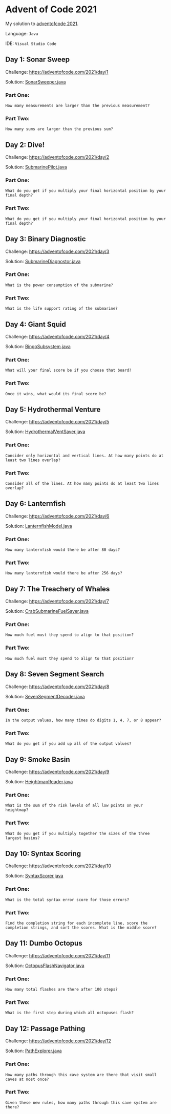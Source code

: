 # Advent of Code 2021
My solution to [adventofcode 2021](https://adventofcode.com/2021).

Language: `Java`

IDE: `Visual Studio Code`

## Day 1: Sonar Sweep
Challenge: https://adventofcode.com/2021/day/1

Solution: [SonarSweeper.java](SonarSweeper.java)

### Part One:
`How many measurements are larger than the previous measurement?`

### Part Two:
`How many sums are larger than the previous sum?`

## Day 2: Dive!
Challenge: https://adventofcode.com/2021/day/2

Solution: [SubmarinePilot.java](SubmarinePilot.java)

### Part One:
`What do you get if you multiply your final horizontal position by your final depth?`

### Part Two:
`What do you get if you multiply your final horizontal position by your final depth?`

## Day 3: Binary Diagnostic
Challenge: https://adventofcode.com/2021/day/3

Solution: [SubmarineDiagnostor.java](SubmarineDiagnostor.java)

### Part One:
`What is the power consumption of the submarine?`

### Part Two:
`What is the life support rating of the submarine?`

## Day 4: Giant Squid
Challenge: https://adventofcode.com/2021/day/4

Solution: [BingoSubsystem.java](BingoSubsystem.java)

### Part One:
`What will your final score be if you choose that board?`

### Part Two:
`Once it wins, what would its final score be?`

## Day 5: Hydrothermal Venture
Challenge: https://adventofcode.com/2021/day/5

Solution: [HydrothermalVentSaver.java](HydrothermalVentSaver.java)

### Part One:
`Consider only horizontal and vertical lines. At how many points do at least two lines overlap?`

### Part Two:
`Consider all of the lines. At how many points do at least two lines overlap?`

## Day 6: Lanternfish
Challenge: https://adventofcode.com/2021/day/6

Solution: [LanternfishModel.java](LanternfishModel.java)

### Part One:
`How many lanternfish would there be after 80 days?`

### Part Two:
`How many lanternfish would there be after 256 days?`

## Day 7: The Treachery of Whales
Challenge: https://adventofcode.com/2021/day/7

Solution: [CrabSubmarineFuelSaver.java](CrabSubmarineFuelSaver.java)

### Part One:
`How much fuel must they spend to align to that position?`

### Part Two:
`How much fuel must they spend to align to that position?`

## Day 8: Seven Segment Search
Challenge: https://adventofcode.com/2021/day/8

Solution: [SevenSegmentDecoder.java](SevenSegmentDecoder.java)

### Part One:
`In the output values, how many times do digits 1, 4, 7, or 8 appear?`

### Part Two:
`What do you get if you add up all of the output values?`

## Day 9: Smoke Basin
Challenge: https://adventofcode.com/2021/day/9

Solution: [HeightmapReader.java](HeightmapReader.java)

### Part One:
`What is the sum of the risk levels of all low points on your heightmap?`

### Part Two:
`What do you get if you multiply together the sizes of the three largest basins?`

## Day 10: Syntax Scoring
Challenge: https://adventofcode.com/2021/day/10

Solution: [SyntaxScorer.java](SyntaxScorer.java)

### Part One:
`What is the total syntax error score for those errors?`

### Part Two:
`Find the completion string for each incomplete line, score the completion strings, and sort the scores. What is the middle score?`

## Day 11: Dumbo Octopus
Challenge: https://adventofcode.com/2021/day/11

Solution: [OctopusFlashNavigator.java](OctopusFlashNavigator.java)

### Part One:
`How many total flashes are there after 100 steps?`

### Part Two:
`What is the first step during which all octopuses flash?`

## Day 12: Passage Pathing
Challenge: https://adventofcode.com/2021/day/12

Solution: [PathExplorer.java](PathExplorer.java)

### Part One:
`How many paths through this cave system are there that visit small caves at most once?`

### Part Two:
`Given these new rules, how many paths through this cave system are there?`
